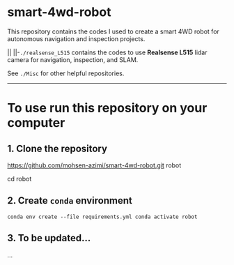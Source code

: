 # smart-4wd-robot
This repository contains the codes I used to create a smart 4WD robot for autonomous navigation and inspection projects.

||
||-`./realsense_L515` contains the codes to use **Realsense L515** lidar camera for navigation, inspection, and SLAM.




See `./Misc` for other helpful repositories.

---

# To use run this repository on your computer 

## 1. Clone the repository

https://github.com/mohsen-azimi/smart-4wd-robot.git robot

cd robot

## 2. Create `conda` environment

`conda env create --file requirements.yml conda activate robot`

## 3. To be updated...

...
